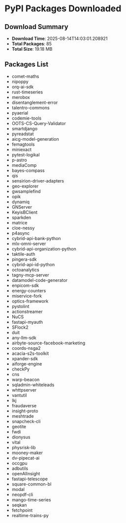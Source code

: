 # PyPI Packages Downloaded

## Download Summary
- **Download Time**: 2025-08-14T14:03:01.208921
- **Total Packages**: 85
- **Total Size**: 19.18 MB

## Packages List
- comet-maths
- nipoppy
- orq-ai-sdk
- rust-timeseries
- merobox
- disentanglement-error
- talentro-commons
- pyaerial
- codemie-tools
- OOTS-CS-Query-Validator
- smartdjango
- pyreadstat
- aicg-model-generation
- femagtools
- miniexact
- pytest-logikal
- p-astro
- mediaComp
- bayes-compass
- qis
- sensirion-driver-adapters
- geo-explorer
- gwsamplefind
- opik
- dynamiq
- GNServer
- KeyisBClient
- sparkden
- matrice
- cloe-nessy
- p4async
- cybrid-api-bank-python
- mlx-omni-server
- cybrid-api-organization-python
- taktile-auth
- pingera-sdk
- cybrid-api-id-python
- octoanalytics
- tagny-mcp-server
- datamodel-code-generator
- enpicom-sdk
- energy-counters
- miservice-fork
- optics-framework
- pystolint
- actionstreamer
- NuCS
- fastapi-myauth
- SFlock2
- duit
- any-llm-sdk
- airbyte-source-facebook-marketing
- coords-nsga2
- acacia-s2s-toolkit
- xpander-sdk
- aiforge-engine
- checkPy
- cns
- warp-beacon
- sqladmin-whiteleads
- whttpserver
- vantutil
- lkj
- fraudaverse
- insight-proto
- meshtrade
- snapcheck-cli
- geotite
- fwdi
- dionysus
- vital
- physrisk-lib
- mooney-maker
- dv-pipecat-ai
- occgpu
- adbutils
- openAIInsight
- fastapi-telescope
- square-common-bl
- modal
- neopdf-cli
- mango-time-series
- seqkan
- fetchpoint
- realtime-trains-py
